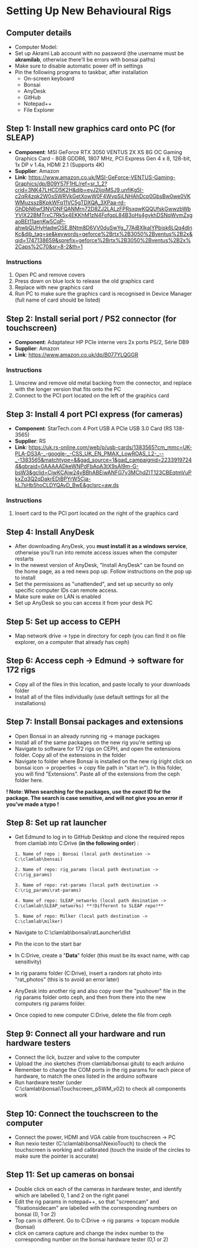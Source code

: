 # Setting Up New Behavioural Rigs

## Computer details 
- Computer Model:
- Set up Akrami Lab account with no password (the username must be **akramilab**, otherwise there'll be errors with bonsai paths)
- Make sure to disable automatic power off in settings
- Pin the following programs to taskbar, after installation
    - On-screen keyboard
    - Bonsai
    - AnyDesk
    - GitHub
    - Notepad++
    - File Explorer

## Step 1: Install new graphics card onto PC (for SLEAP)
- **Component**: MSI GeForce RTX 3050 VENTUS 2X XS 8G OC Gaming Graphics Card - 8GB GDDR6, 1807 MHz, PCI Express Gen 4 x 8, 128-bit, 1x DP v 1.4a, HDMI 2.1 (Supports 4K)
- **Supplier**: Amazon
- **Link**: https://www.amazon.co.uk/MSI-GeForce-VENTUS-Gaming-Graphics/dp/B09Y57F1HL/ref=sr_1_2?crid=3NK47LHCD5K2H&dib=eyJ2IjoiMSJ9.unfiKg5I-c2qR4zqk2W0sSWRVkGetXowW0F4WvpSjLNHAhDcp0GbsBw0we0VKWMuzsszBKpkWFq11VC5gTDXQA_3XPaa-rd-GhDbN6wf3NVONFQANMrn72D8ZJ2LALzFPRsxqwKQQUfskGwwzbWbYVlX22BMTrxC7Rk5x4EKKhM1zN4FofgpL84B3oHs4gykhDSNqWvmZxgaoBEt11aenKw5CqP-ahwbQUHyHadwOSE.BNtm8D6VV0duSwYg_77AiBXlkaIYPbisk6LQq4dlnKc&dib_tag=se&keywords=geforce%2Brtx%2B3050%2Bventus%2B2x&qid=1747138659&sprefix=geforce%2Brtx%2B3050%2Bventus%2B2x%2Caps%2C70&sr=8-2&th=1

### Instructions 
1. Open PC and remove covers
2. Press down on blue lock to release the old graphics card
3. Replace with new graphics card
4. Run PC to make sure the graphics card is recognised in Device Manager (full name of card should be listed)

## Step 2: Install serial port / PS2 connector (for touchscreen)
- **Component**: Adaptateur HP PCIe interne vers 2x ports PS/2, Série DB9
- **Supplier**: Amazon
- **Link**: https://www.amazon.co.uk/dp/B077YLQGGR

### Instructions 
1. Unscrew and remove old metal backing from the connector, and replace with the longer version that fits onto the PC
2. Connect to the PCI port located on the left of the graphics card

## Step 3: Install 4 port PCI express (for cameras)
- **Component**: StarTech.com 4 Port USB A PCIe USB 3.0 Card (RS 138-3565)
- **Supplier**: RS
- **Link**: https://uk.rs-online.com/web/p/usb-cards/1383565?cm_mmc=UK-PLA-DS3A-_-google-_-CSS_UK_EN_PMAX_LowROAS_L2-_--_-1383565&matchtype=&&gad_source=1&gad_campaignid=22339197244&gbraid=0AAAAADkeWNPdFbAoA3tX9sAl9m-G-bsW3&gclid=CjwKCAjw24vBBhABEiwANFG7y3MChdZIT123CBEqtmVuPkxZq3Q2qDakrEDiBPYrW5Cja-kL7sHb5hoCLDYQAvD_BwE&gclsrc=aw.ds

### Instructions 
1. Insert card to the PCI port located on the right of the graphics card

## Step 4: Install AnyDesk 
- After downloading AnyDesk, you **must install it as a windows service**, otherwise you'll run into remote access issues when the computer restarts
- In the newest version of AnyDesk, "Install AnyDesk" can be found on the home page, as a red news pop up. Follow instructions on the pop up to install
- Set the permissions as "unattended", and set up security so only specific computer IDs can remote access.
- Make sure wake on LAN is enabled
- Set up AnyDesk so you can access it from your desk PC

## Step 5: Set up access to CEPH
- Map network drive -> type in directory for ceph (you can find it on file explorer, on a computer that already has ceph)

## Step 6: Access ceph -> Edmund -> software for 172 rigs
- Copy all of the files in this location, and paste locally to your downloads folder
- Install all of the files individually (use default settings for all the installations)

## Step 7: Install Bonsai packages and extensions
- Open Bonsai in an already running rig -> manage packages
- Install all of the same packages on the new rig you're setting up
- Navigate to software for 172 rigs on CEPH, and open the extensions folder. Copy all of the extensions in the folder
- Navigate to folder where Bonsai is installed on the new rig (right click on bonsai icon -> properties -> copy file path in "start in"). In this folder, you will find "Extensions". Paste all of the extensions from the ceph folder here. 

**! Note: When searching for the packages, use the *exact* ID for the package. The search is case sensitive, and will not give you an error if you've made a typo !**

## Step 8: Set up rat launcher 
- Get Edmund to log in to GitHub Desktop and clone the required repos from clamlab into C:Drive (**in the following order**) :

      1. Name of repo : Bonsai (local path destination -> C:\clamlab\bonsai)

      2. Name of repo: rig_params (local path destination -> C:\rig_params)

      3. Name of repo: rat-params (local path destination -> C:\rig_params\rat-params)

      4. Name of repo: SLEAP_networks (local path desination -> C:\clamlab\SLEAP_networks) **!Different to SLEAP repo!**

      5. Name of repo: Milker (local path destination -> C:\clamlab\milker)
  
- Navigate to C:\clamlab\bonsai\ratLauncher\dist
- Pin the icon to the start bar
- In C:Drive, create a "**Data**" folder (this must be its exact name, with cap sensitivity)
- In rig params folder (C:Drive), insert a random rat photo into "rat_photos" (this is to avoid an error later)
- AnyDesk into another rig and also copy over the "pushover" file in the rig params folder onto ceph, and then from there into the new computers rig params folder.
- Once copied to new computer C:Drive, delete the file from ceph

## Step 9: Connect all your hardware and run hardware testers
- Connect the lick, buzzer and valve to the computer
- Upload the .ino sketches (from clamlab/bonsai gitub) to each arduino
- Remember to change the COM ports in the rig params for each piece of hardware, to match the ones listed in the arduino software
- Run hardware tester (under C:\clamlab\bonsai\Touchscreen_pSWM_v02) to check all components work

## Step 10: Connect the touchscreen to the computer 
- Connect the power, HDMI and VGA cable from touchscreen -> PC
- Run nexio tester (C:\clamlab\bonsai\NexioTouch) to check the touchscreen is working and calibrated (touch the inside of the circles to make sure the pointer is accurate)

## Step 11: Set up cameras on bonsai 
- Double click on each of the cameras in hardware tester, and identify which are labelled 0, 1 and 2 on the right panel
- Edit the rig params in notepad++, so that "screencam" and "fixationsidecam" are labelled with the corresponding numbers on bonsai (0, 1 or 2)
- Top cam is different. Go to C:Drive -> rig params -> topcam module (bonsai)
- click on camera capture and change the index number to the corresponding number on the bonsai hardware tester (0,1 or 2)
